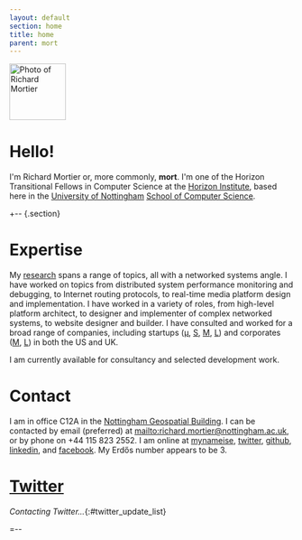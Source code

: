 ```yaml
---
layout: default
section: home
title: home
parent: mort
---
```


<img class='inset right' 
     src='{{ site.url_root }}img/mort.png' 
     title='Richard Mortier' 
     alt='Photo of Richard Mortier' height='100px' />

Hello!
======

I'm Richard Mortier or, more commonly, **mort**.  I'm one of the
Horizon Transitional Fellows in Computer Science at the [Horizon
Institute][horizon], based here in the [University of
Nottingham][nottingham] [School of Computer Science][cs].

[horizon]: https://www.horizon.ac.uk/
[nottingham]: http://www.nottingham.ac.uk/
[cs]: http://www.cs.nott.ac.uk/


+-- {.section}


Expertise
========= 

My [research](research) spans a range of topics, all with a networked
systems angle.  I have worked on topics from distributed system
performance monitoring and debugging, to Internet routing protocols,
to real-time media platform design and implementation.  I have worked
in a variety of roles, from high-level platform architect, to designer
and implementer of complex networked systems, to website designer and
builder.  I have consulted and worked for a broad range of companies,
including startups ([&mu;][vipadia], [S][camrivox], [M][cplane],
[L][alertme]) and corporates ([M][sprint], [L][microsoft]) in both the
US and UK.

I am currently available for consultancy and selected development work.

[vipadia]: http://vipadia.com/
[camrivox]: http://camrivox.com/
[cplane]: http://cplane.com/
[alertme]: http://alertme.com/
[sprint]: http://sprint.com/
[microsoft]: http://microsoft.com/


Contact
=======

I am in office C12A in the [Nottingham Geospatial Building][map].  I can
be contacted by email (preferred) at
<mailto:richard.mortier@nottingham.ac.uk>, or by phone on +44 115 823
2552.  I am online at [mynameise][], [twitter][], [github][], [linkedin][], and
[facebook][].  My Erd&#x0151;s number appears to be 3.

[map]: http://www.nottingham.ac.uk/cgs/about/howtofindus.aspx#Map
[twitter]: http://twitter.com/mort___
[github]: http://github.com/mor1
[linkedin]: http://linkedin.com/in/richardmortier
[facebook]: http://facebook.com/richard.mortier
[mynameise]: http://eee.am/mort


[Twitter][]
=======

<script type="text/javascript" src="{{site.url_root}}js/twitter-blogger.js"> </script>

*Contacting Twitter...*{:#twitter_update_list}

<script type="text/javascript"
        src="http://twitter.com/statuses/user_timeline/mort___.json?callback=twitterCallback2&count=3"> </script>

=--
